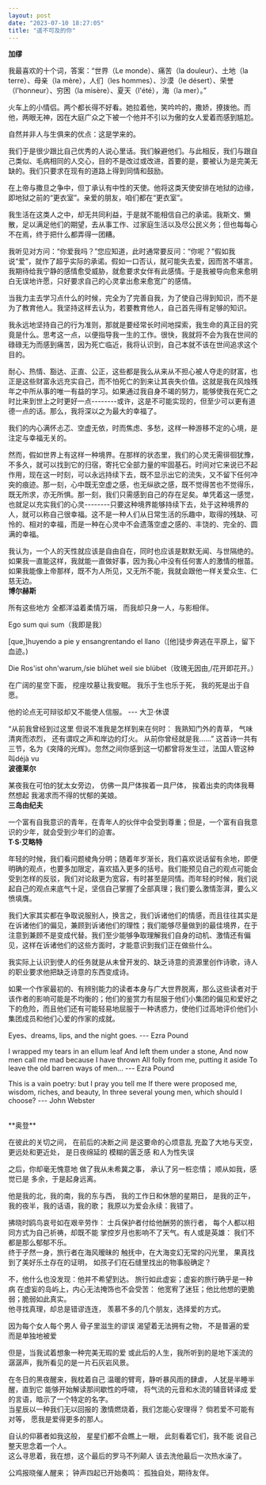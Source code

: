 ```yaml
---
layout: post
date: "2023-07-10 18:27:05"
title: "遥不可及的你"
---
```

**加缪**

我最喜欢的十个词，答案：“世界（Le monde）、痛苦（la douleur）、土地（la terre）、母亲（la mère），人们（les hommes）、沙漠（le désert）、荣誉（l'honneur）、穷困（la misère）、夏天（l'été），海（la mer）。”

火车上的小情侣。两个都长得不好看。她拉着他，笑吟吟的，撒娇，撩拨他。而他，两眼无神，因在大庭广众之下被一个他并不引以为傲的女人爱着而感到尴尬。

自然并非人与生俱来的优点：这是学来的。

我们于是很少跟比自己优秀的人说心里话。我们躲避他们。与此相反，我们与跟自己类似、毛病相同的人交心，目的不是改过或改进，首要的是，要被认为是完美无缺的。我们只要求在现有的道路上得到同情和鼓励。

在上帝与撒旦之争中，但丁承认有中性的天使。他将这类天使安排在地狱的边缘，即地狱之前的“更衣室”。亲爱的朋友，咱们都在“更衣室”。

我生活在这类人之中，却无共同利益，于是就不能相信自己的承诺。我斯文、懒散，足以满足他们的期望，去从事工作、过家庭生活以及尽公民义务；但也每每心不在焉，终于把什么都弄得一团糟。

我听见对方问：“你爱我吗？”您应知道，此时通常要反问：“你呢？”假如我说“爱”，就作了超乎实际的承诺。假如一口否认，就可能失去爱，因而苦不堪言。我期待给我宁静的感情愈受威胁，就愈要求女伴有此感情。于是我被导向愈来愈明白无误地许愿，只好要求自己的心灵拿出愈来愈宽广的感情。

当我力主去学习点什么的时候，完全为了完善自我，为了使自己得到知识，而不是为了教育他人。我坚持这样去认为，若要教育他人，自己首先得有足够的知识。

我永远地坚持自己的行为准则，那就是要经常长时间地探索，我生命的真正目的究竟是什么。思考这一点，以便指导我一生的工作。很快，我就将不会为我在世间的碌碌无为而感到痛苦，因为死亡临近，我将认识到，自己本就不该在世间追求这个目的。

耐心、热情、豁达、正直、公正，这些都是我么从来从不担心被人夺走的财富，也正是这些财富永远充实自己，而不怕死亡的到来让其丧失价值。这就是我在风烛残年之中所从事的唯一有益的学习。如果通过我自身不竭的努力，能够使我在死亡之时比来到世上之时更好一点--------或许，这是不可能实现的，但至少可以更有道德一点的话。那么，我将深以之为最大的幸福了。

我们的内心满怀忐忑、空虚无依，时而焦虑、多愁，这样一种游移不定的心境，是注定与幸福无关的。

然而，假如世界上有这样一种境界。在那样的状态里，我们的心灵无需徘徊犹豫，不多久，就可以找到它的归宿，寄托它全部力量的牢固基石。时间对它来说已不起作用，现在这一时刻，可以永远持续下去，既不显示出它的流失，又不留下任何冲突的痕迹。那一刻，心中既无空虚之感，也无纵欲之感，既不觉得苦也不觉得乐，既无所求，亦无所惧。那一刻，我们只需感到自己的存在足矣。单凭着这一感觉，也就足以充实我们的心灵--------只要这种境界能够持续下去，处于这种境界的人，就可以称自己很幸福。这不是一种人们从日常生活的乐趣中，取得的残缺、可怜的、相对的幸福，而是一种在心灵中不会遗落空虚之感的、丰饶的、完全的、圆满的幸福。

我认为，一个人的天性就应该是自由自在，同时也应该是默默无闻、与世隔绝的。如果我一直能这样，我就能一直做好事，因为我心中没有任何害人的激情的根苗。如果我能像上帝那样，既不为人所见，又无所不能，我就会跟他一样关爱众生、仁慈无边。
<br>
**博尔赫斯**

所有这些地方
全都洋溢着柔情万端，
而我却只身一人，与影相伴。

Ego sum qui sum（我即是我）

[que,]huyendo a pie y ensangrentando el llano（[他]徒步奔逃在平原上，留下血迹。)

Die Ros'ist ohn'warum,/sie blühet weil sie blübet（玫瑰无因由,/花开即花开。）

在广阔的星空下面，
挖座坟墓让我安眠。
我乐于生也乐于死，
我的死是出于自愿。

他的论点无可辩驳却又不能使人信服。 --- 大卫·休谟


“从前我曾经到过这里
但说不准我是怎样到来在何时：
我熟知门外的青草，
气味清爽而浓烈，
还有谓叹之声和岸边的灯火。
从前你曾经就是我......”
这首诗一共有三节，名为《突降的光辉》。忽然之间你感到这一切都曾将发生过，法国人管这种叫déjà vu
<br>
**波德莱尔**

某夜我在可怕的犹太女旁边，
仿佛一具尸体挨着一具尸体，
挨着出卖的肉体我蓦然想起
我渴求而不得的忧郁的美娘。
<br>
**三岛由纪夫**

一个富有自我意识的青年，在青年人的伙伴中会受到尊重；但是，一个富有自我意识的少年，就会受到少年们的迫害。
<br>
**T·S·艾略特**

年轻的时候，我们看问题棱角分明；随着年岁渐长，我们喜欢说话留有余地，即便明确的观点，也要多加限定，喜欢插入更多的括号。我们能预见自己的观点可能会受到怎样的反驳，我们对论敌更为宽容，有时甚至是同情。而年轻的时候，我们说起自己的观点来底气十足，坚信自己掌握了全部真理；我们要么激情澎湃，要么义愤填膺。

我们大家其实都在争取说服别人，换言之，我们诉诸他们的情感，而且往往其实是在诉诸他们的偏见，兼顾到诉诸他们的理性；我们能够尽量做到的最佳境界，在于注意到兼顾不是变成代替。我们至少能够争取理解我们自身的动机、激情还有偏见，这样在诉诸他们的这些方面时，才能意识到我们正在做些什么。

我实际上认识到使人的任务就是从未曾开发的、缺乏诗意的资源里创作诗歌，诗人的职业要求他把缺乏诗意的东西变成诗。

如果一个作家最初的、有辨别能力的读者本身与广大世界脱离，那么这些读者对于该作者的影响可能是不均衡的；他们的鉴赏力有屈服于他们小集团的偏见和爱好之下的危险，而且他们还有可能轻易地屈服于一种诱惑力，使他们过高地评价他们小集团成员和他们心爱的作家的成就。

Eyes、dreams, lips, and the night goes. --- Ezra Pound

I wrapped my tears in an ellum leaf
And left them under a stone,
And now men call me mad because I have thrown
All folly from me, putting it aside
To leave the old barren ways of men...  --- Ezra Pound

This is a vain poetry: but I pray you tell me
If there were proposed me, wisdom, riches, and beauty,
In three several young men, which should I choose?     --- John Webster

<br>
**奥登**

在彼此的关切之间，
在前后的决断之间
是这要命的心烦意乱
充盈了大地与天空，
更远处和更近处，
是日夜绵延的
模糊的匮乏感
和人为性失误

之后，你却毫无愧意地
做了我从未希冀之事，
承认了另一桩恋情；
顺从如我，感觉已是
多余，于是起身远离。

他是我的北，我的南，我的东与西，
我的工作日和休憩的星期日，
是我的正午，我的夜半，我的话语，我的歌；
我原以为爱会永续：我错了。

拂晓时鸥鸟哀号如在艰辛劳作：
士兵保护者付给他酬劳的旅行者，
每个人都以相同方式为自己祈祷，却既不能
掌控岁月也影响不了天气。有人或是英雄：
我们不都是那么郁郁不乐。
<br>
终于孑然一身，旅行者在海风暧昧的
触抚中，在大海变幻无常的闪光里，
果真找到了美好乐土存在的证明，
如孩子们在石缝里找出的物事般确定？

不，他什么也没发现：他并不希望到达。
旅行如此虚妄；虚妄的旅行确乎是一种病
在虚妄的岛屿上，内心无法掩饰也不会受苦：
他宽宥了迷狂；他比他想的更脆弱；脆弱如此真实。
<br>
他寻找真理，却总是错谬连连，
羡慕不多的几个朋友，选择爱的方式。

因为每个女人每个男人
骨子里滋生的谬误
渴望着无法拥有之物，
不是普遍的爱
而是单独地被爱

但是，当我试着想象一种完美无瑕的爱
或此后的人生，我所听到的是地下溪流的
潺潺声，我所看见的是一片石灰岩风景。

在冬日的黑夜醒来，我枕着自己
温暖的臂弯，静听暴风雨的肆虐，
人犹是半睡半醒，直到它
能够开始解读那间歇性的呼啸，
将气流的元音和水流的辅音转译成
爱的言语，暗示了一个特定的名字。
<br>
当星辰以一种我们无以回报的
激情燃烧着，我们怎能心安理得？
倘若爱不可能有对等，
愿我是爱得更多的那人。

自认的仰慕者如我这般，
星星们都不会瞧上一眼，
此刻看着它们，我不能
说自己整天思念着一个人。
<br>
这么寻思着，我在想，这个最后的罗马不列颠人
该去洗他最后一次热水澡了。

公鸡报晓催人醒来；
钟声四起已开始奏鸣：
孤独自处，期待友伴。